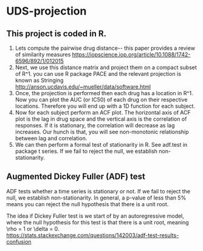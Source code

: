 # UDS-projection
## This project is coded in R.

1) Lets compute the pairwise drug distance-- this paper provides a review of similarity measures https://iopscience.iop.org/article/10.1088/1742-6596/892/1/012015
2) Next, we use this distance matrix and project them on a compact subset of R^1. you can use R package PACE and the relevant projection is known as Stringing http://anson.ucdavis.edu/~mueller/data/software.html
3) Once, the projection is performed then each drug has a location in R^1.
    Now you can plot the AUC (or IC50) of each drug on their respective locations. Therefore you will end up with a 1D function for each subject.
4) Now for each subject perform an ACF plot. The horizontal axis of ACF plot is the lag in drug space and the vertical axis is the correlation of responses. If it is stationary, the correlation will decrease as lag increases. Our hunch is that, you will see non-monotonic relationship between lag and correlation.
5) We can then perform a formal test of stationarity in R. See adf.test in package t series. If we fail to reject the null, we establish non-stationarity.

## Augmented Dickey Fuller (ADF) test

ADF tests whether a time series is stationary or not. If we fail to reject the null, we establish non-stationarity. In general, a p-value of less than 5% means you can reject the null hypothesis that there is a unit root. 

The idea if Dickey Fuller test is we start of by an autoregressive model, where the null hypothesis for this test is that there is a unit root, meaning \rho = 1 or \delta = 0.
https://stats.stackexchange.com/questions/142003/adf-test-results-confusion
